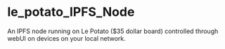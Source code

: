 # le_potato_IPFS_Node
An IPFS node running on Le Potato ($35 dollar board) controlled through webUI on devices on your local network. 
